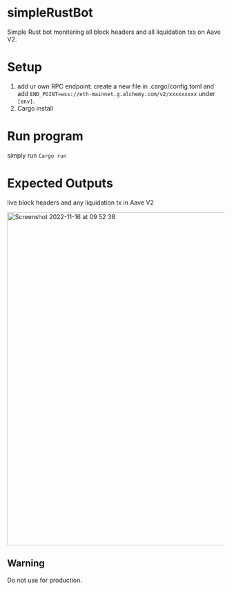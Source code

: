# simpleRustBot

Simple Rust bot monitering all block headers and all liquidation txs on Aave V2. 

# Setup
1. add ur own RPC endpoint: create a new file in .cargo/config.toml and add `END_POINT=wss://eth-mainnet.g.alchemy.com/v2/xxxxxxxxx` under `[env]`.
2. Cargo install

# Run program
simply run `Cargo run`   

# Expected Outputs 
live block headers and any liquidation tx in Aave V2

<img width="771" alt="Screenshot 2022-11-16 at 09 52 38" src="https://user-images.githubusercontent.com/49999458/202147960-a85d2556-63d1-4218-a294-92cbbb6b1553.png">


## Warning
Do not use for production.
